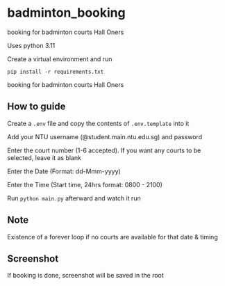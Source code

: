 # badminton_booking
booking for badminton courts Hall Oners

Uses python 3.11

Create a virtual environment and run
```
pip install -r requirements.txt
```
booking for badminton courts Hall Oners

## How to guide
Create a ```.env``` file and copy the contents of ```.env.template``` into it

Add your NTU username (@student.main.ntu.edu.sg) and password 

Enter the court number (1-6 accepted). If you want any courts to be selected, leave it as blank

Enter the Date (Format: dd-Mmm-yyyy)

Enter the Time (Start time, 24hrs format: 0800 - 2100)

Run ```python main.py``` afterward and watch it run

## Note

Existence of a forever loop if no courts are available for that date & timing

## Screenshot

If booking is done, screenshot will be saved in the root
